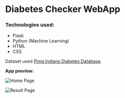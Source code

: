 # **Diabetes Checker WebApp**
### **Technologies used:**
- Flask
- Python (Machine Learning)
- HTML
- CSS

Dataset used [Pima Indians Diabetes Database](https://www.kaggle.com/uciml/pima-indians-diabetes-database).

**App preview:**

![Home Page](https://i.imgur.com/0Y5447Wl.png)


![Result Page](https://i.imgur.com/taAvebSl.png)
